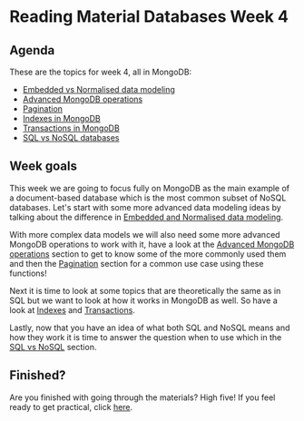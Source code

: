 # Reading Material Databases Week 4

## Agenda

These are the topics for week 4, all in MongoDB:

- [Embedded vs Normalised data modeling](https://hackyourfuture.github.io/study/#/databases/nosql/mongodb/embedded-vs-normalised.md)
- [Advanced MongoDB operations](https://hackyourfuture.github.io/study/#/databases/nosql/mongodb/advanced-operations.md)
- [Pagination](https://hackyourfuture.github.io/study/#/databases/nosql/mongodb/pagination.md)
- [Indexes in MongoDB](https://hackyourfuture.github.io/study/#/databases/nosql/mongodb/indexes.md)
- [Transactions in MongoDB](https://hackyourfuture.github.io/study/#/databases/nosql/mongodb/transactions.md)
- [SQL vs NoSQL databases](https://hackyourfuture.github.io/study/#/databases/sql-vs-nosql-databases.md)

## Week goals

This week we are going to focus fully on MongoDB as the main example of a document-based database which is the most common subset of NoSQL databases. Let's start with some more advanced data modeling ideas by talking about the difference in [Embedded and Normalised data modeling](https://hackyourfuture.github.io/study/#/databases/nosql/mongodb/embedded-vs-normalised.md).

With more complex data models we will also need some more advanced MongoDB operations to work with it, have a look at the [Advanced MongoDB operations](https://hackyourfuture.github.io/study/#/databases/nosql/mongodb/advanced-operations.md) section to get to know some of the more commonly used them and then the [Pagination](https://hackyourfuture.github.io/study/#/databases/nosql/mongodb/pagination.md) section for a common use case using these functions!

Next it is time to look at some topics that are theoretically the same as in SQL but we want to look at how it works in MongoDB as well. So have a look at [Indexes](https://hackyourfuture.github.io/study/#/databases/nosql/mongodb/indexes.md) and [Transactions](https://hackyourfuture.github.io/study/#/databases/nosql/mongodb/transactions.md).

Lastly, now that you have an idea of what both SQL and NoSQL means and how they work it is time to answer the question when to use which in the [SQL vs NoSQL](https://hackyourfuture.github.io/study/#/databases/sql-vs-nosql-databases.md) section.

## Finished?

Are you finished with going through the materials? High five! If you feel ready to get practical, click [here](./MAKEME.md).

